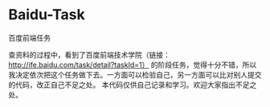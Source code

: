 # Baidu-Task
百度前端任务

查资料的过程中，看到了百度前端技术学院（链接：http://ife.baidu.com/task/detail?taskId=1）
的阶段任务，觉得十分不错，所以我决定依次把这个任务做下去。一方面可以检验自己，另一方面可以比对别人提交的代码，改正自己不足之处。
本代码仅供自己记录和学习。欢迎大家指出不足之处。
